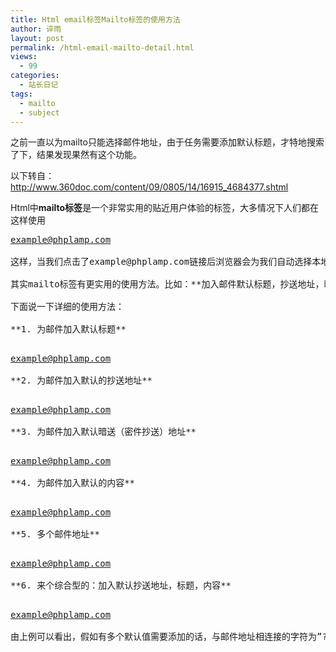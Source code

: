 ```yaml
---
title: Html email标签Mailto标签的使用方法
author: 谇雨
layout: post
permalink: /html-email-mailto-detail.html
views:
  - 99
categories:
  - 站长日记
tags:
  - mailto
  - subject
---
```

之前一直以为mailto只能选择邮件地址，由于任务需要添加默认标题，才特地搜索了下，结果发现果然有这个功能。

以下转自：<http://www.360doc.com/content/09/0805/14/16915_4684377.shtml>

Html中**mailto标签**是一个非常实用的贴近用户体验的标签，大多情况下人们都在这样使用

<pre class="lang:default decode:true " ><a href="mailto:example@phplamp.com">example@phplamp.com</a>

这样，当我们点击了example@phplamp.com链接后浏览器会为我们自动选择本地的默认邮件软件，并将mailto标签后example@phplamp.com邮件地址放到邮件软件的发送地址中，少去了我们发送邮件时输入发送地址的烦扰，同时也可以避免输错邮件地址。

其实mailto标签有更实用的使用方法。比如：**加入邮件默认标题，抄送地址，暗送（密件抄送）地址，邮件内容….**

下面说一下详细的使用方法：

**1. 为邮件加入默认标题**

<pre class="lang:default decode:true " ><a href="mailto:example@phplamp.com?subject=邮件的默认标题">example@phplamp.com</a>

**2. 为邮件加入默认的抄送地址**

<pre class="lang:default decode:true " ><a href="mailto:example@phplamp.com?cc=example2@phplamp.com">example@phplamp.com</a>

**3. 为邮件加入默认暗送（密件抄送）地址**

<pre class="lang:default decode:true " ><a href="mailto:example@phplamp.com?bcc=example2@phplamp.com">example@phplamp.com</a>

**4. 为邮件加入默认的内容**

<pre class="lang:default decode:true " ><a href="mailto:example@phplamp.com?body=欢迎您来到phplamp博客站-http://www.phplamp.org">example@phplamp.com</a>

**5. 多个邮件地址**

<pre class="lang:default decode:true " ><a href="mailto:example@phplamp.com,example2@phplamp.com">example@phplamp.com</a>

**6. 来个综合型的：加入默认抄送地址，标题，内容**

<pre class="lang:default decode:true " ><a href="mailto:example@phplamp.com?cc=example2@phplamp.com&#038;subject=phplamp博客站&#038;body=欢迎您来到phplamp博客站-http://www.phplamp.org">example@phplamp.com</a>

由上例可以看出，假如有多个默认值需要添加的话，与邮件地址相连接的字符为&#8221;?&#8221;，默认值间相连接的符号为&#8221;&&#8221;。